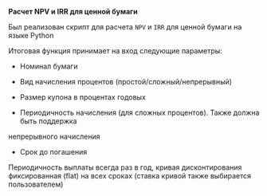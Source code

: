 **Расчет NPV и IRR для ценной бумаги**

Был реализован скрипт для расчета `NPV` и `IRR` для ценной бумаги на языке Python

Итоговая функция принимает на вход следующие параметры:

* Номинал бумаги

* Вид начисления процентов (простой/сложный/непрерывный)

* Размер купона в процентах годовых

* Периодичность начисления (для сложных процентов). Также должна быть поддержка

непрерывного начисления

* Срок до погашения

Периодичность выплаты всегда раз в год, кривая дисконтирования фиксированная (flat) на всех
сроках (ставка кривой также выбирается пользователем)
